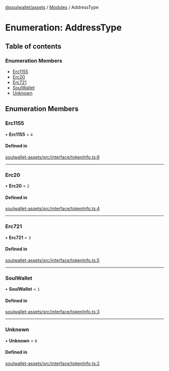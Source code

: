 [@soulwallet/assets](../README.md) / [Modules](../modules.md) / AddressType

# Enumeration: AddressType

## Table of contents

### Enumeration Members

- [Erc1155](AddressType.md#erc1155)
- [Erc20](AddressType.md#erc20)
- [Erc721](AddressType.md#erc721)
- [SoulWallet](AddressType.md#soulwallet)
- [Unknown](AddressType.md#unknown)

## Enumeration Members

### Erc1155

• **Erc1155** = ``4``

#### Defined in

[soulwallet-assets/src/interface/tokenInfo.ts:6](https://github.com/SoulWallet/soulwalletlib/blob/ba276ce/packages/soulwallet-assets/src/interface/tokenInfo.ts#L6)

___

### Erc20

• **Erc20** = ``2``

#### Defined in

[soulwallet-assets/src/interface/tokenInfo.ts:4](https://github.com/SoulWallet/soulwalletlib/blob/ba276ce/packages/soulwallet-assets/src/interface/tokenInfo.ts#L4)

___

### Erc721

• **Erc721** = ``3``

#### Defined in

[soulwallet-assets/src/interface/tokenInfo.ts:5](https://github.com/SoulWallet/soulwalletlib/blob/ba276ce/packages/soulwallet-assets/src/interface/tokenInfo.ts#L5)

___

### SoulWallet

• **SoulWallet** = ``1``

#### Defined in

[soulwallet-assets/src/interface/tokenInfo.ts:3](https://github.com/SoulWallet/soulwalletlib/blob/ba276ce/packages/soulwallet-assets/src/interface/tokenInfo.ts#L3)

___

### Unknown

• **Unknown** = ``0``

#### Defined in

[soulwallet-assets/src/interface/tokenInfo.ts:2](https://github.com/SoulWallet/soulwalletlib/blob/ba276ce/packages/soulwallet-assets/src/interface/tokenInfo.ts#L2)
